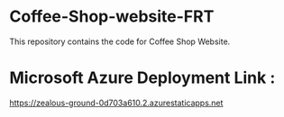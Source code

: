 # Coffee-Shop-website-FRT
This repository contains the code for Coffee Shop Website.

# Microsoft Azure Deployment Link :
https://zealous-ground-0d703a610.2.azurestaticapps.net
